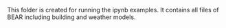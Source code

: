 This folder is created for running the ipynb examples. It contains all files of BEAR including building and weather models.
